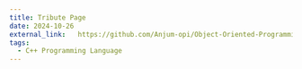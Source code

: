 ```yaml
---
title: Tribute Page
date: 2024-10-26
external_link:   https://github.com/Anjum-opi/Object-Oriented-Programming-Project
tags:
  - C++ Programming Language
---
```


<!--more-->
